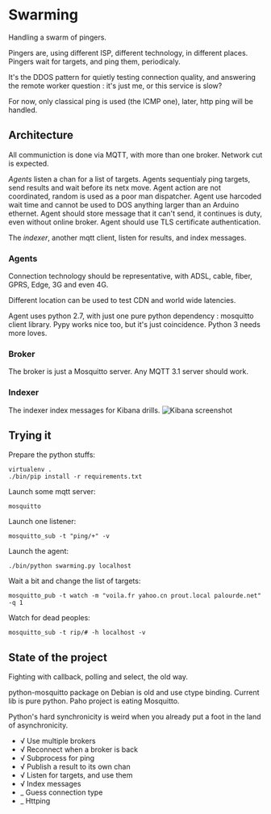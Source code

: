 Swarming
========

Handling a swarm of pingers.

Pingers are, using different ISP, different technology, in different places.
Pingers wait for targets, and ping them, periodicaly.

It's the DDOS pattern for quietly testing connection quality, and answering the
remote worker question : it's just me, or this service is slow?

For now, only classical ping is used (the ICMP one), later, http ping will be handled.

Architecture
------------

All communiction is done via MQTT, with more than one broker.
Network cut is expected.

_Agents_ listen a chan for a list of targets.
Agents sequentialy ping targets, send results and wait before its netx move.
Agent action are not coordinated, random is used as a poor man dispatcher.
Agent use harcoded wait time and cannot be used to DOS anything larger than an Arduino ethernet.
Agent should store message that it can't send, it continues is duty, even without online broker.
Agent should use TLS certificate authentication.

The _indexer_, another mqtt client, listen for results, and index messages.

### Agents

Connection technology should be representative,
with ADSL, cable, fiber, GPRS, Edge, 3G and even 4G.

Different location can be used to test CDN and world wide latencies.

Agent uses python 2.7, with just one pure python dependency : mosquitto client library.
Pypy works nice too, but it's just coincidence.
Python 3 needs more loves.

### Broker

The broker is just a Mosquitto server. Any MQTT 3.1 server should work.

### Indexer

The indexer index messages for Kibana drills.
![Kibana screenshot](https://raw.github.com/athoune/swarming/master/kibana.png "Kibana screenshot")

Trying it
---------

Prepare the python stuffs:

    virtualenv .
    ./bin/pip install -r requirements.txt

Launch some mqtt server:

    mosquitto

Launch one listener:

    mosquitto_sub -t "ping/+" -v

Launch the agent:

    ./bin/python swarming.py localhost

Wait a bit and change the list of targets:

    mosquitto_pub -t watch -m "voila.fr yahoo.cn prout.local palourde.net" -q 1

Watch for dead peoples:

    mosquitto_sub -t rip/# -h localhost -v

State of the project
--------------------

Fighting with callback, polling and select, the old way.

python-mosquitto package on Debian is old and use ctype binding.
Current lib is pure python. Paho project is eating Mosquitto.

Python's hard synchronicity is weird when you already put a foot in the land of asynchronicity.

 * √ Use multiple brokers
 * √ Reconnect when a broker is back
 * √ Subprocess for ping
 * √ Publish a result to its own chan
 * √ Listen for targets, and use them
 * √ Index messages
 * _ Guess connection type
 * _ Httping
